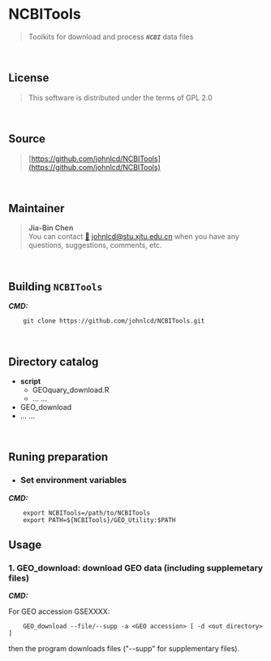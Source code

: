 
# NCBITools  
> Toolkits for download and process ***`NCBI`*** data files 
<br>

## License
> This software is distributed under the terms of GPL 2.0  
<br>

## Source
> [https://github.com/johnlcd/NCBITools](https://github.com/johnlcd/NCBITools)  
<br>

## Maintainer
> **Jia-Bin Chen**  
> You can contact [:email:](johnlcd@stu.xjtu.edu.cn) johnlcd@stu.xjtu.edu.cn 
  when you have any questions, suggestions, comments, etc.  
<br>

## Building `NCBITools`

***CMD:***  

		git clone https://github.com/johnlcd/NCBITools.git

<br>

## Directory catalog

- **script**  	
	- GEOquary_download.R  
	- ... ...  
- GEO_download 
- ... ... 
<br>


## Runing preparation
- ### Set environment variables

***CMD:***  

		export NCBITools=/path/to/NCBITools
		export PATH=${NCBITools}/GEO_Utility:$PATH


## Usage
### 1. **GEO_download**: download GEO data (including supplemetary files)   

***CMD:***

For GEO accession GSEXXXX: 
		
		GEO_download --file/--supp -a <GEO accession> [ -d <out directory> ] 

then the program downloads files ("--supp" for supplementary files).

		

